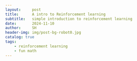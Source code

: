 ```yaml
---
layout:     post
title:      A intro to Reinforcement learning 
subtitle:   simple introduction to reinforcement learning
date:       2024-11-10
author:     SH
header-img: img/post-bg-robot0.jpg
catalog: true
tags:
    - reinforcement learning
    - fun math
---
```



